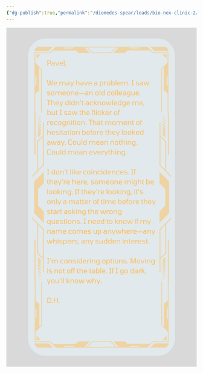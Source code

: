 ```yaml
---
{"dg-publish":true,"permalink":"/diomedes-spear/leads/bio-nex-clinic-2/"}
---
```


![To Kabrinski.png](/img/user/Diomedes'%20Spear/Assests/To%20Kabrinski.png)
